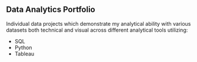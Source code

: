 ## Data Analytics Portfolio
Individual data projects  which demonstrate my analytical ability with various datasets both technical and visual across different analytical tools
utilizing: 
* SQL 
* Python 
* Tableau
